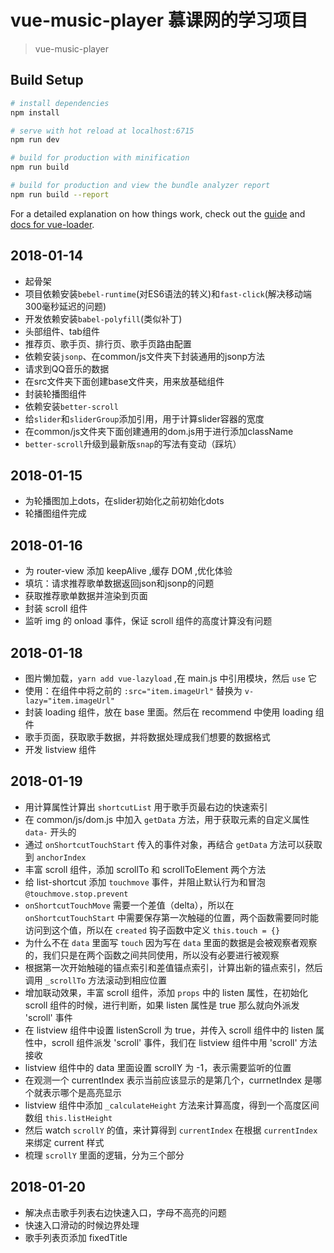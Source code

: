 # vue-music-player  慕课网的学习项目

> vue-music-player

## Build Setup

``` bash
# install dependencies
npm install

# serve with hot reload at localhost:6715
npm run dev

# build for production with minification
npm run build

# build for production and view the bundle analyzer report
npm run build --report
```

For a detailed explanation on how things work, check out the [guide](http://vuejs-templates.github.io/webpack/) and [docs for vue-loader](http://vuejs.github.io/vue-loader).



## 2018-01-14

- 起骨架
- 项目依赖安装`bebel-runtime`(对ES6语法的转义)和`fast-click`(解决移动端300毫秒延迟的问题)
- 开发依赖安装`babel-polyfill`(类似补丁)
- 头部组件、tab组件
- 推荐页、歌手页、排行页、歌手页路由配置
- 依赖安装`jsonp`、在common/js文件夹下封装通用的jsonp方法
- 请求到QQ音乐的数据
- 在src文件夹下面创建base文件夹，用来放基础组件
- 封装轮播图组件
- 依赖安装`better-scroll`
- 给`slider`和`sliderGroup`添加引用，用于计算slider容器的宽度
- 在common/js文件夹下面创建通用的dom.js用于进行添加className
- `better-scroll`升级到最新版`snap`的写法有变动（踩坑）

## 2018-01-15

- 为轮播图加上dots，在slider初始化之前初始化dots
- 轮播图组件完成

## 2018-01-16

- 为 router-view 添加 keepAlive ,缓存 DOM ,优化体验
- 填坑：请求推荐歌单数据返回json和jsonp的问题
- 获取推荐歌单数据并渲染到页面
- 封装 scroll 组件
- 监听 img 的 onload 事件，保证 scroll 组件的高度计算没有问题

## 2018-01-18

- 图片懒加载，`yarn add vue-lazyload` ,在 main.js 中引用模块，然后 `use` 它
- 使用：在组件中将之前的 `:src="item.imageUrl"` 替换为 `v-lazy="item.imageUrl"`
- 封装 loading 组件，放在 base 里面。然后在 recommend 中使用 loading 组件
- 歌手页面，获取歌手数据，并将数据处理成我们想要的数据格式
- 开发 listview 组件


## 2018-01-19

- 用计算属性计算出 `shortcutList` 用于歌手页最右边的快速索引
- 在 common/js/dom.js 中加入 `getData` 方法，用于获取元素的自定义属性 `data-` 开头的
- 通过 `onShortcutTouchStart` 传入的事件对象，再结合 `getData` 方法可以获取到 `anchorIndex`
- 丰富 scroll 组件，添加 scrollTo 和 scrollToElement 两个方法
- 给 list-shortcut 添加 `touchmove` 事件，并阻止默认行为和冒泡 `@touchmove.stop.prevent`
- `onShortcutTouchMove` 需要一个差值（delta），所以在 `onShortcutTouchStart` 中需要保存第一次触碰的位置，两个函数需要同时能访问到这个值，所以在 `created` 钩子函数中定义 `this.touch = {}`
- 为什么不在 `data` 里面写 `touch` 因为写在 `data` 里面的数据是会被观察者观察的，我们只是在两个函数之间共同使用，所以没有必要进行被观察
- 根据第一次开始触碰的锚点索引和差值锚点索引，计算出新的锚点索引，然后调用 `_scrollTo` 方法滚动到相应位置
- 增加联动效果，丰富 scroll 组件，添加 `props` 中的 listen 属性，在初始化 scroll 组件的时候，进行判断，如果 listen 属性是 true 那么就向外派发 'scroll' 事件
- 在 listview 组件中设置 listenScroll 为 true，并传入 scroll 组件中的 listen 属性中，scroll 组件派发 'scroll' 事件，我们在 listview 组件中用 'scroll' 方法接收
- listview 组件中的 data 里面设置 scrollY 为 -1，表示需要监听的位置
- 在观测一个 currentIndex 表示当前应该显示的是第几个，currnetIndex 是哪个就表示哪个是高亮显示
- listview 组件中添加  `_calculateHeight` 方法来计算高度，得到一个高度区间数组 `this.listHeight`
- 然后 watch `scrollY` 的值，来计算得到 `currentIndex` 在根据 `currentIndex` 来绑定 current 样式
- 梳理 `scrollY` 里面的逻辑，分为三个部分

## 2018-01-20

- 解决点击歌手列表右边快速入口，字母不高亮的问题
- 快速入口滑动的时候边界处理
- 歌手列表页添加 fixedTitle